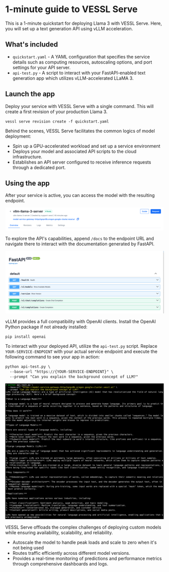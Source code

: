 # 1-minute guide to VESSL Serve

This is a 1-minute quickstart for deploying Llama 3 with VESSL Serve. Here, you will set up a text generation API using vLLM acceleration.

## What's included
* `quickstart.yaml` - A YAML configuration that specifies the service details such as computing resources, autoscaling options, and port settings for your API server.
* `api-test.py` - A script to interact with your FastAPI-enabled text generation app which utilizes vLLM-accelerated LLaMA 3.

## Launch the app

Deploy your service with VESSL Serve with a single command. This will create a first revision of your production Llama 3.
```
vessl serve revision create -f quickstart.yaml
```

Behind the scenes, VESSL Serve facilitates the common logics of model deployment:

* Spin up a GPU-accelerated workload and set up a service environment
* Deploys your model and associated API scripts to the cloud infrastructure.
* Establishes an API server configured to receive inference requests through a dedicated port.

## Using the app
After your service is active, you can access the model with the resulting endpoint.

![](assets/endpoint.png)

To explore the API's capabilities, append `/docs` to the endpoint URL and navigate there to interact with the documentation generated by FastAPI.
 
![](assets/fastapi.png)

vLLM provides a full compatibility with OpenAI clients. Install the OpenAI Python package if not already installed:

```
pip install openai
```
To interact with your deployed API, utilize the `api-test.py` script. Replace `YOUR-SERVICE-ENDPOINT` with your actual service endpoint and execute the following command to see your app in action:

```
python api-test.py \
  --base-url "https://{YOUR-SERVICE-ENDPOINT}" \
  --prompt "Can you explain the background concept of LLM?"
```

![](assets/result.png)

VESSL Serve offloads the complex challenges of deploying custom models while ensuring availability, scalability, and reliability.
* Autoscale the model to handle peak loads and scale to zero when it's not being used
* Routes traffic efficiently across different model versions.
* Provides a real-time monitoring of predictions and performance metrics through comprehensive dashboards and logs.
